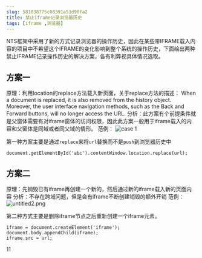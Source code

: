 ```yaml
---
slug: 581038775c08391a53d90fa2
title: 禁止iframe记录浏览器历史
tags: [iframe ,浏览器]
---
```


NTS框架中采用了新的方式记录浏览器的操作历史，因此在某些带IFRAME载入内容的项目中不希望这个IFRAME的变化影响到整个系统的操作历史，下面给出两种禁止IFRAME记录操作历史的解决方案，各有利弊视具体情况选取。

## 方案一
原理：利用location的replace方法载入新页面，关于replace方法的描述：
When a document is replaced, it is also removed from the history object. Moreover, the user interface navigation methods, such as the Back and Forward buttons, will no longer access the URL.
分析：此方案有个前提条件就是父窗体需要有对iframe窗体的访问权限，因此此方案一般用于iframe载入的内容和父窗体是同域或者同父域的情形。
范例：
 ![case 1](https://static.gaoqixhb.com/Fj9Axzh6Md6a9gEcrBbP4BFW0tr9)
 
第一种方案主要是通过`replace`来将`url`替换而不是`push`到浏览器历史中
```
document.getElementById('abc').contentWindow.location.replace(url);
```

## 方案二
原理：先销毁已有iframe再创建一个新的，然后通过新的iframe载入新的页面内容
分析：不存在跨域问题，但是会有iframe不断创建销毁的额外开销
范例：
![untitled2.png](https://static.gaoqixhb.com/FpQLZUKI9tU9RgJrSQtkLvaHZGyF)

第二种方式主要是删除iframe节点之后重新创建一个iframe元素。
```
iframe = document.createElement('iframe');
document.body.appendChild(iframe);
iframe.src = url;
```

11

